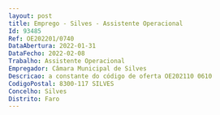 ```yaml
--- 
layout: post
title: Emprego - Silves - Assistente Operacional
Id: 93485
Ref: OE202201/0740
DataAbertura: 2022-01-31
DataFecho: 2022-02-08
Trabalho: Assistente Operacional
Empregador: Câmara Municipal de Silves
Descricao: a constante do código de oferta OE202110 0610
CodigoPostal: 8300-117 SILVES
Concelho: Silves
Distrito: Faro
--- 
```


